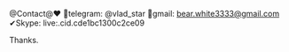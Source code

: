 @Contact@❤
🚀telegram: @vlad_star
👏gmail: bear.white3333@gmail.com 
✔Skype: live:.cid.cde1bc1300c2ce09

Thanks.

